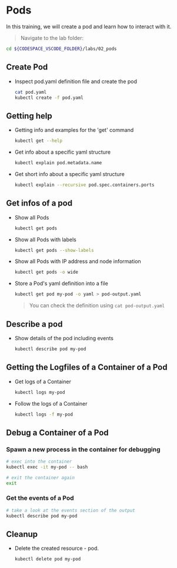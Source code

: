# Pods

In this training, we will create a pod and learn how to interact with it.

>Navigate to the lab folder:

```bash
cd ${CODESPACE_VSCODE_FOLDER}/labs/02_pods
```

## Create Pod

* Inspect pod.yaml definition file and create the pod

  ```bash
  cat pod.yaml
  kubectl create -f pod.yaml
  ```

## Getting help

* Getting info and examples for the 'get' command

  ```bash
  kubectl get --help
  ```

* Get info about a specific yaml structure

  ```bash
  kubectl explain pod.metadata.name
  ```

* Get short info about a specific yaml structure

  ```bash
  kubectl explain --recursive pod.spec.containers.ports
  ```

## Get infos of a pod

* Show all Pods

  ```bash
  kubectl get pods
  ```

* Show all Pods with labels

  ```bash
  kubectl get pods --show-labels
  ```

* Show all Pods with IP address and node information

  ```bash
  kubectl get pods -o wide
  ```

* Store a Pod's yaml definition into a file

  ```bash
  kubectl get pod my-pod -o yaml > pod-output.yaml
  ```

  >You can check the definition using `cat pod-output.yaml`

## Describe a pod

* Show details of the pod including events

  ```bash
  kubectl describe pod my-pod
  ```

## Getting the Logfiles of a Container of a Pod

* Get logs of a Container

  ```bash
  kubectl logs my-pod
  ```

* Follow the logs of a Container

  ```bash
  kubectl logs -f my-pod
  ```

## Debug a Container of a Pod

### Spawn a new process in the container for debugging

  ```bash
  # exec into the container
  kubectl exec -it my-pod -- bash

  # exit the container again
  exit
  ```

### Get the events of a Pod

  ```bash
  # take a look at the events section of the output
  kubectl describe pod my-pod 
  ```

## Cleanup

* Delete the created resource - pod.

  ```bash
  kubectl delete pod my-pod
  ```
